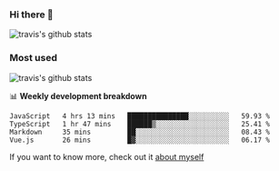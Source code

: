 ### Hi there 👋

<!--
**HondryTravis/HondryTravis** is a ✨ _special_ ✨ repository because its `README.md` (this file) appears on your GitHub profile.

Here are some ideas to get you started:

- 🔭 I’m currently working on ...
- 🌱 I’m currently learning ...
- 👯 I’m looking to collaborate on ...
- 🤔 I’m looking for help with ...
- 💬 Ask me about ...
- 📫 How to reach me: ...
- 😄 Pronouns: ...
- ⚡ Fun fact: ...
-->

![travis's github stats](https://github-readme-stats.vercel.app/api?username=HondryTravis&hide=stars)
### Most used
![travis's github stats](https://github-readme-stats.anuraghazra1.vercel.app/api/top-langs/?username=HondryTravis&layout=compact&hide_title=true)

📊 **Weekly development breakdown**

<!--START_SECTION:waka-->
```text
JavaScript   4 hrs 13 mins   ███████████████░░░░░░░░░░   59.93 % 
TypeScript   1 hr 47 mins    ██████▒░░░░░░░░░░░░░░░░░░   25.41 % 
Markdown     35 mins         ██░░░░░░░░░░░░░░░░░░░░░░░   08.43 % 
Vue.js       26 mins         █▓░░░░░░░░░░░░░░░░░░░░░░░   06.17 % 
```
<!--END_SECTION:waka-->

If you want to know more, check out it [about myself](https://hondrytravis.github.io/)
